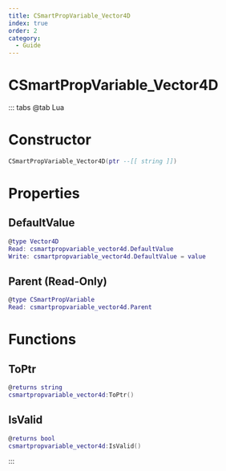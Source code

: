 ```yaml
---
title: CSmartPropVariable_Vector4D
index: true
order: 2
category:
  - Guide
---
```


# CSmartPropVariable_Vector4D

::: tabs
@tab Lua
# Constructor
```lua
CSmartPropVariable_Vector4D(ptr --[[ string ]])
```
# Properties
## DefaultValue 
```lua
@type Vector4D
Read: csmartpropvariable_vector4d.DefaultValue
Write: csmartpropvariable_vector4d.DefaultValue = value
```
## Parent (Read-Only)
```lua
@type CSmartPropVariable
Read: csmartpropvariable_vector4d.Parent
```
# Functions
## ToPtr
```lua
@returns string
csmartpropvariable_vector4d:ToPtr()
```
## IsValid
```lua
@returns bool
csmartpropvariable_vector4d:IsValid()
```

:::